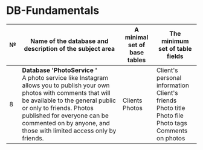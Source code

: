 # DB-Fundamentals

| № | Name of the database and description of the subject area | A minimal set of base tables | The minimum set of table fields |
| --- | --- | --- | --- |
| 8 | **Database 'PhotoService '** <br>A photo service like Instagram allows you to publish your own photos with comments that will be available to the general public or only to friends. Photos published for everyone can be commented on by anyone, and those with limited access only by friends. | Clients <br>Photos | Client's personal information<br>Client's friends<br>Photo title<br>Photo file<br>Photo tags<br>Comments on photos |




